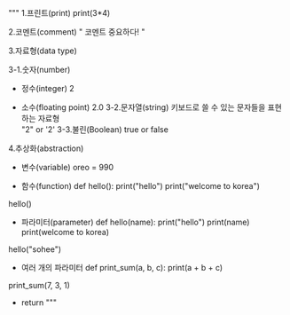 """
1.프린트(print)
print(3*4)

2.코멘트(comment)
" 코멘트 중요하다! "

3.자료형(data type)

3-1.숫자(number)

* 정수(integer)
2

* 소수(floating point)
2.0
3-2.문자열(string)
키보드로 쓸 수 있는 문자들을 표현하는 자료형  
"2" or '2'
3-3.불린(Boolean)
true or false

4.추상화(abstraction)

* 변수(variable)
oreo = 990

* 함수(function)
def hello():
    print("hello")
    print("welcome to korea")

hello()

* 파라미터(parameter)
def hello(name):
    print("hello")
    print(name)
    print(welcome to korea)

hello("sohee")

* 여러 개의 파라미터
def print_sum(a, b, c):
    print(a + b + c)

print_sum(7, 3, 1)

* return
"""

